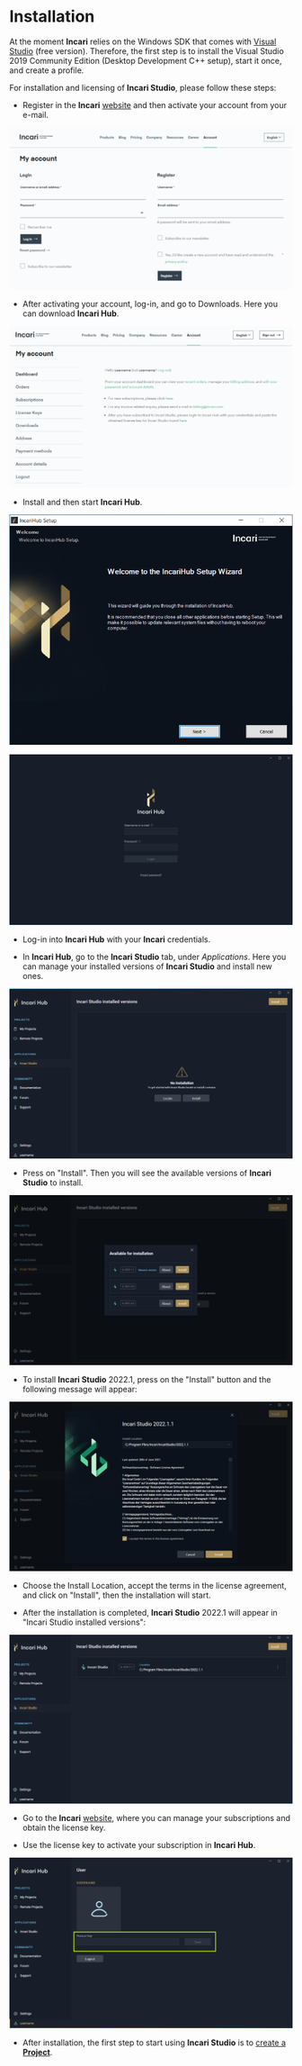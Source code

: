 # Installation

At the moment **Incari** relies on the Windows SDK that comes with [Visual Studio](https://visualstudio.microsoft.com/vs/older-downloads/#visual-studio-2019-and-other-products)<!-- (https://visualstudio.microsoft.com/downloads/) --> (free version).
Therefore, the first step is to install the Visual Studio 2019 Community Edition (Desktop Development C++ setup), start it once, and create a profile.

For installation and licensing of **Incari Studio**, please follow these steps:

* Register in the **Incari** [website](https://www.incari.com/my-account/) and then activate your account from your e-mail.

![Registration page in incari.com](../.gitbook/assets/website-register.png)

* After activating your account, log-in, and go to Downloads. Here you can download **Incari Hub**.

![Account dashboard in incari.com](../.gitbook/assets/website-dashboard.png)

* Install and then start **Incari Hub**. 

![The Incari Hub setup screen.](../.gitbook/assets/incari-hub-setup.png)

![The Incari Hub welcome screen.](../.gitbook/assets/incari-hub-login2.png)

* Log-in into **Incari Hub** with your **Incari** credentials.

* In **Incari Hub**, go to the **Incari Studio** tab, under _Applications_. Here you can manage your installed versions of **Incari Studio** and install new ones.

![Incari Hub with no version of Incari Studio installed.](../.gitbook/assets/incari-install1_v2.png)

* Press on "Install". Then you will see the available versions of **Incari Studio** to install.

![Incari Studio versions available for installation.](../.gitbook/assets/incari-install2_new.png)

* To install **Incari Studio** 2022.1, press on the "Install" button and the following message will appear:

![Install location and terms in the license agreement.](../.gitbook/assets/incari-install-terms.png)

* Choose the Install Location, accept the terms in the license agreement, and click on "Install", then the installation will start.

* After the installation is completed, **Incari Studio** 2022.1 will appear in "Incari Studio installed versions":

![Incari Hub with Incari Studio 2022.1 installed.](../.gitbook/assets/incari-install-installed.png)

<!-- * After the download is finished, the install window for **Incari Studio** 2022.1 will open. Click "Next" to proceed and go through the installation process.

![The Incari Studio setup welcome screen.](../.gitbook/assets/incaristudio20221_installer.png) -->

*  Go to the **Incari** [website](https://www.incari.com/my-account/), where you can manage your subscriptions and obtain the license key.

* Use the license key to activate your subscription in **Incari Hub**.

![The Incari Hub license screen.](../.gitbook/assets/incari-hub-license2-green.png)

* After installation, the first step to start using **Incari Studio** is to [create a **Project**](first-steps/creating-a-project.md).













